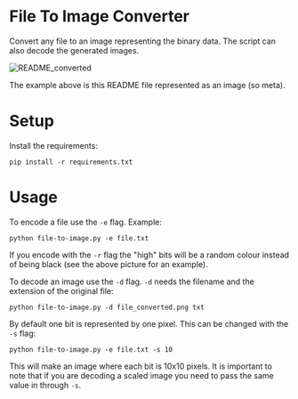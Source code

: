 # File To Image Converter

Convert any file to an image representing the binary data. The script can also decode the generated images.

![README_converted](https://github.com/mrusse/file-to-image/assets/38119333/032d91fa-b272-4324-a232-b151d4237f46)

The example above is this README file represented as an image (so meta).

# Setup

Install the requirements:
```
pip install -r requirements.txt
```

# Usage

To encode a file use the `-e` flag. Example:
```
python file-to-image.py -e file.txt
```
If you encode with the `-r` flag the "high" bits will be a random colour instead of being black (see the above picture for an example).

To decode an image use the `-d` flag. `-d` needs the filename and the extension of the original file:
```
python file-to-image.py -d file_converted.png txt
```

By default one bit is represented by one pixel. This can be changed with the `-s` flag:
```
python file-to-image.py -e file.txt -s 10
```
This will make an image where each bit is 10x10 pixels. It is important to note that if you are decoding a scaled image you need to pass the same value in through `-s`.
